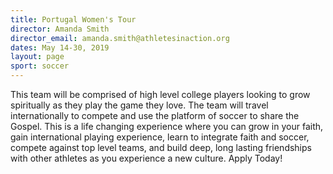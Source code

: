 ```yaml
---
title: Portugal Women's Tour
director: Amanda Smith
director_email: amanda.smith@athletesinaction.org
dates: May 14-30, 2019
layout: page
sport: soccer
---
```


This team will be comprised of high level college players looking to grow spiritually as they play the game they love. The team will travel internationally to compete and use the platform of soccer to share the Gospel. This is a life changing experience where you can grow in your faith, gain international playing experience, learn to integrate faith and soccer, compete against top level teams, and build deep, long lasting friendships with other athletes as you experience a new culture. Apply Today!
